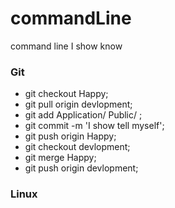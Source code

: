 # commandLine
command line I show know


### Git

* git checkout Happy;
* git pull origin devlopment;
* git add Application/ Public/ ;
* git commit -m 'I show tell myself';
* git push origin Happy;
* git checkout  devlopment;
* git merge Happy;
* git push origin devlopment;


### Linux



